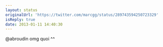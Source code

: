 ```yaml
---
layout: status
originalUrl: 'https://twitter.com/marcgg/status/289743594250723329'
isReply: true
date: 2013-01-11 14:40:30
---
```


@abroudin omg quoi ^^
